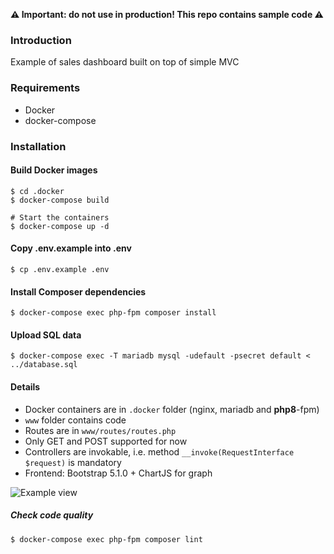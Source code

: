 **⚠️ Important: do not use in production! This repo contains sample code ⚠️**

### Introduction
Example of sales dashboard built on top of simple MVC

### Requirements
- Docker
- docker-compose

### Installation

#### Build Docker images
```shell
$ cd .docker
$ docker-compose build

# Start the containers
$ docker-compose up -d
```

#### Copy .env.example into .env
```shell
$ cp .env.example .env
```

#### Install Composer dependencies
```shell
$ docker-compose exec php-fpm composer install
```

#### Upload SQL data
```shell
$ docker-compose exec -T mariadb mysql -udefault -psecret default < ../database.sql
```

#### Details
* Docker containers are in `.docker` folder (nginx, mariadb and **php8**-fpm)
* `www` folder contains code
* Routes are in `www/routes/routes.php`
* Only GET and POST supported for now
* Controllers are invokable, i.e. method `__invoke(RequestInterface $request)` is mandatory
* Frontend: Bootstrap 5.1.0 + ChartJS for graph

![Example view](https://user-images.githubusercontent.com/2257771/130661069-763999f8-e721-4d1f-a175-6fee25581f80.png)

##### Check code quality
```shell
$ docker-compose exec php-fpm composer lint
```